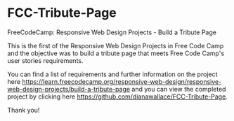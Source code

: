 # FCC-Tribute-Page
FreeCodeCamp: Responsive Web Design Projects - Build a Tribute Page

This is the first of the Responsive Web Design Projects in Free Code Camp and the objective 
was to build a tribute page that meets Free Code Camp's user stories requirements.

You can find a list of requirements and further information on the project 
here https://learn.freecodecamp.org/responsive-web-design/responsive-web-design-projects/build-a-tribute-page 
and you can view the completed project by clicking here https://github.com/dianawallace/FCC-Tribute-Page.

Thank you!
